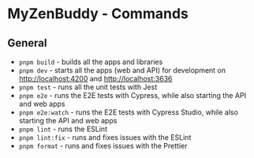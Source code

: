 # MyZenBuddy - Commands

## General

- `pnpm build` - builds all the apps and libraries
- `pnpm dev` - starts all the apps (web and API) for development on <http://localhost:4200> and <http://localhost:3636>
- `pnpm test` - runs all the unit tests with Jest
- `pnpm e2e` - runs the E2E tests with Cypress, while also starting the API and web apps
- `pnpm e2e:watch` - runs the E2E tests with Cypress Studio, while also starting the API and web apps
- `pnpm lint` - runs the ESLint
- `pnpm lint:fix` - runs and fixes issues with the ESLint
- `pnpm format` - runs and fixes issues with the Prettier
